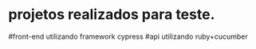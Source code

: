 # projetos realizados para teste. 
#front-end utilizando framework cypress
#api utilizando ruby+cucumber
